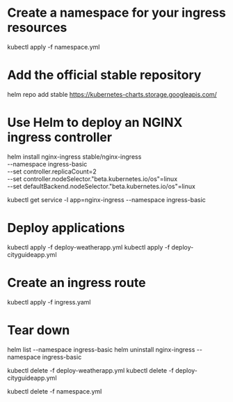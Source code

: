# Create a namespace for your ingress resources
kubectl apply -f namespace.yml

# Add the official stable repository
helm repo add stable https://kubernetes-charts.storage.googleapis.com/

# Use Helm to deploy an NGINX ingress controller
helm install nginx-ingress stable/nginx-ingress \
    --namespace ingress-basic \
    --set controller.replicaCount=2 \
    --set controller.nodeSelector."beta\.kubernetes\.io/os"=linux \
    --set defaultBackend.nodeSelector."beta\.kubernetes\.io/os"=linux

kubectl get service -l app=nginx-ingress --namespace ingress-basic

# Deploy applications
kubectl apply -f deploy-weatherapp.yml
kubectl apply -f deploy-cityguideapp.yml

# Create an ingress route
kubectl apply -f ingress.yaml

# Tear down
helm list --namespace ingress-basic
helm uninstall nginx-ingress --namespace ingress-basic

kubectl delete -f deploy-weatherapp.yml
kubectl delete -f deploy-cityguideapp.yml

kubectl delete -f namespace.yml